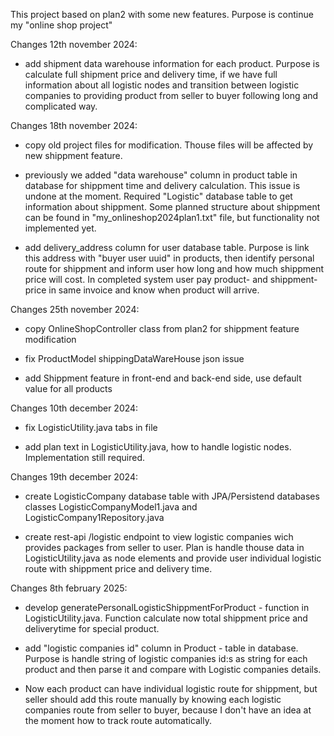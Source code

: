 
This project based on plan2 with some new features. Purpose is continue my "online shop project"

Changes 12th november 2024:

- add shipment data warehouse information for each product. Purpose is calculate full shipment price and delivery time, if we have full information about all logistic nodes and transition between logistic companies to providing product from seller to buyer following long and complicated way.

Changes 18th november 2024:

- copy old project files for modification. Thouse files will be affected by new shippment feature.

- previously we added "data warehouse" column in product table in database for shippment time and delivery calculation. This issue is undone at the moment. Required "Logistic" database table to get information about shippment. Some planned structure about shippment can be found in "my_onlineshop2024plan1.txt" file, but functionality not implemented yet.

- add delivery_address column for user database table. Purpose is link this address with "buyer user uuid" in products, then identify personal route for shippment and inform user how long and how much shippment price will cost. In completed system user pay product- and shippment-price in same invoice and know when product will arrive.

Changes 25th november 2024:

- copy OnlineShopController class from plan2 for shippment feature modification

- fix ProductModel shippingDataWareHouse json issue

- add Shippment feature in front-end and back-end side, use default value for all products

Changes 10th december 2024:

- fix LogisticUtility.java tabs in file

- add plan text in LogisticUtility.java, how to handle logistic nodes. Implementation still required.

Changes 19th december 2024:

- create LogisticCompany database table with JPA/Persistend databases classes LogisticCompanyModel1.java and LogisticCompany1Repository.java

- create rest-api /logistic endpoint to view logistic companies wich provides packages from seller to user. Plan is handle thouse data in LogisticUtility.java as node elements and provide user individual logistic route with shippment price and delivery time.

Changes 8th february 2025:

- develop generatePersonalLogisticShippmentForProduct - function in LogisticUtility.java. Function calculate now total shippment price and deliverytime for special product. 

- add "logistic companies id" column in Product - table in database. Purpose is handle string of logistic companies id:s as string for each product and then parse it and compare with Logistic companies details.  

- Now each product can have individual logistic route for shippment, but seller should add this route manually by knowing each logistic companies route from seller to buyer, because I don't have an idea at the moment how to track route automatically.

